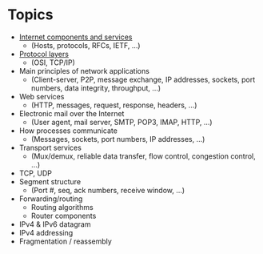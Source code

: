 # Topics

- [Internet components and services](internet%20components%20and%20services.md)
	- (Hosts, protocols, RFCs, IETF, …)
- [Protocol layers](protocol%20layers.md) 
	- (OSI, TCP/IP)
- Main principles of network applications
	- (Client-server, P2P, message exchange, IP addresses, sockets, port numbers, data integrity, throughput, …)
- Web services 
	- (HTTP, messages, request, response, headers, …)
- Electronic mail over the Internet 
	- (User agent, mail server, SMTP, POP3, IMAP, HTTP, …)
- How processes communicate 
	- (Messages, sockets, port numbers, IP addresses, …)
- Transport services 
	- (Mux/demux, reliable data transfer, flow control, congestion control, …)
- TCP, UDP
- Segment structure 
	- (Port #, seq, ack numbers, receive window, …)
- Forwarding/routing
	- Routing algorithms
	- Router components
- IPv4 & IPv6 datagram
- IPv4 addressing 
- Fragmentation / reassembly